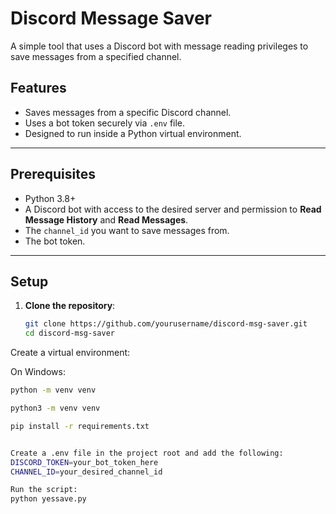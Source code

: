 # Discord Message Saver

A simple tool that uses a Discord bot with message reading privileges to save messages from a specified channel.

## Features

- Saves messages from a specific Discord channel.
- Uses a bot token securely via `.env` file.
- Designed to run inside a Python virtual environment.

---

## Prerequisites

- Python 3.8+
- A Discord bot with access to the desired server and permission to **Read Message History** and **Read Messages**.
- The `channel_id` you want to save messages from.
- The bot token.

---

## Setup

1. **Clone the repository**:
   ```bash
   git clone https://github.com/yourusername/discord-msg-saver.git
   cd discord-msg-saver

Create a virtual environment:

On Windows:
```bash
python -m venv venv

python3 -m venv venv

pip install -r requirements.txt


Create a .env file in the project root and add the following:
DISCORD_TOKEN=your_bot_token_here
CHANNEL_ID=your_desired_channel_id

Run the script:
python yessave.py
